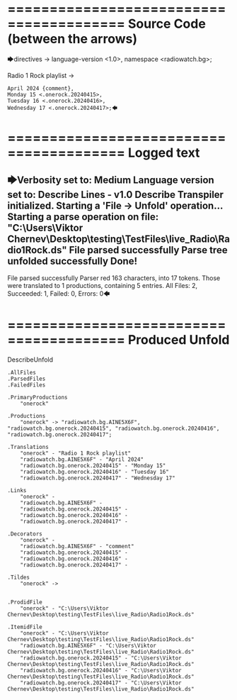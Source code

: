 ========================================
Source Code (between the arrows)
========================================

🡆directives ->
	language-version <1.0>,
	namespace <radiowatch.bg>;

Radio 1 Rock playlist <onerock> ->

	April 2024 {comment},
	Monday 15 <.onerock.20240415>,
	Tuesday 16 <.onerock.20240416>,
	Wednesday 17 <.onerock.20240417>;🡄

========================================
Logged text
========================================

🡆Verbosity set to: Medium
Language version set to: Describe Lines - v1.0
Describe Transpiler initialized.
Starting a 'File -> Unfold' operation...
Starting a parse operation on file: "C:\Users\Viktor Chernev\Desktop\testing\TestFiles\live_Radio\Radio1Rock.ds"
File parsed successfully
Parse tree unfolded successfully
Done!
------------------------
File parsed successfully
Parser red 163 characters, into 17 tokens.
Those were translated to 1 productions, containing 5 entries.
All Files: 2, Succeeded: 1, Failed: 0, Errors: 0🡄

========================================
Produced Unfold
========================================

DescribeUnfold

    .AllFiles
    .ParsedFiles
    .FailedFiles

    .PrimaryProductions
        "onerock" 

    .Productions
        "onerock" -> "radiowatch.bg.AINE5X6F", "radiowatch.bg.onerock.20240415", "radiowatch.bg.onerock.20240416", "radiowatch.bg.onerock.20240417";

    .Translations
        "onerock" - "Radio 1 Rock playlist"
        "radiowatch.bg.AINE5X6F" - "April 2024"
        "radiowatch.bg.onerock.20240415" - "Monday 15"
        "radiowatch.bg.onerock.20240416" - "Tuesday 16"
        "radiowatch.bg.onerock.20240417" - "Wednesday 17"

    .Links
        "onerock" - 
        "radiowatch.bg.AINE5X6F" - 
        "radiowatch.bg.onerock.20240415" - 
        "radiowatch.bg.onerock.20240416" - 
        "radiowatch.bg.onerock.20240417" - 

    .Decorators
        "onerock" - 
        "radiowatch.bg.AINE5X6F" - "comment"
        "radiowatch.bg.onerock.20240415" - 
        "radiowatch.bg.onerock.20240416" - 
        "radiowatch.bg.onerock.20240417" - 

    .Tildes
        "onerock" -> 


    .ProdidFile
        "onerock" - "C:\Users\Viktor Chernev\Desktop\testing\TestFiles\live_Radio\Radio1Rock.ds"

    .ItemidFile
        "onerock" - "C:\Users\Viktor Chernev\Desktop\testing\TestFiles\live_Radio\Radio1Rock.ds"
        "radiowatch.bg.AINE5X6F" - "C:\Users\Viktor Chernev\Desktop\testing\TestFiles\live_Radio\Radio1Rock.ds"
        "radiowatch.bg.onerock.20240415" - "C:\Users\Viktor Chernev\Desktop\testing\TestFiles\live_Radio\Radio1Rock.ds"
        "radiowatch.bg.onerock.20240416" - "C:\Users\Viktor Chernev\Desktop\testing\TestFiles\live_Radio\Radio1Rock.ds"
        "radiowatch.bg.onerock.20240417" - "C:\Users\Viktor Chernev\Desktop\testing\TestFiles\live_Radio\Radio1Rock.ds"


